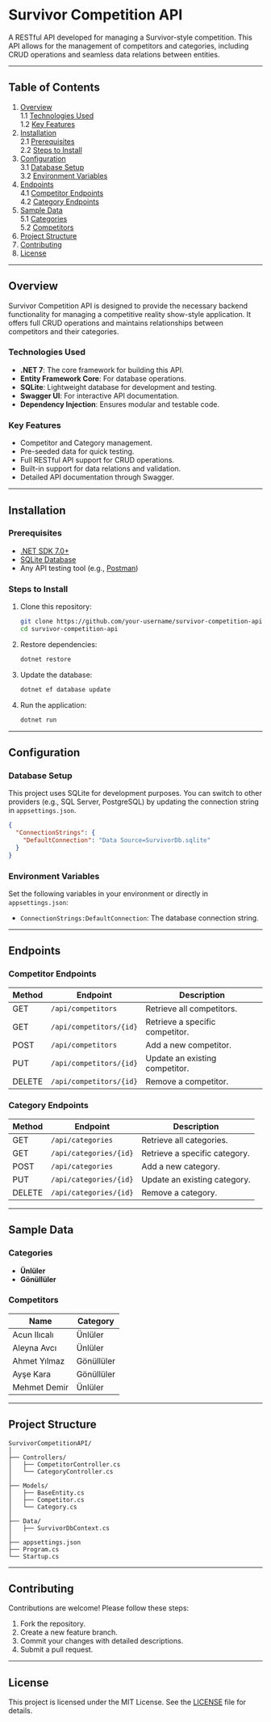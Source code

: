 
# Survivor Competition API

A RESTful API developed for managing a Survivor-style competition. This API allows for the management of competitors and categories, including CRUD operations and seamless data relations between entities.

---

## Table of Contents

1. [Overview](#overview)  
   1.1 [Technologies Used](#technologies-used)  
   1.2 [Key Features](#key-features)  
2. [Installation](#installation)  
   2.1 [Prerequisites](#prerequisites)  
   2.2 [Steps to Install](#steps-to-install)  
3. [Configuration](#configuration)  
   3.1 [Database Setup](#database-setup)  
   3.2 [Environment Variables](#environment-variables)  
4. [Endpoints](#endpoints)  
   4.1 [Competitor Endpoints](#competitor-endpoints)  
   4.2 [Category Endpoints](#category-endpoints)  
5. [Sample Data](#sample-data)  
   5.1 [Categories](#categories)  
   5.2 [Competitors](#competitors)  
6. [Project Structure](#project-structure)
7. [Contributing](#contributing)
8. [License](#license)

---

## Overview

Survivor Competition API is designed to provide the necessary backend functionality for managing a competitive reality show-style application. It offers full CRUD operations and maintains relationships between competitors and their categories.

### Technologies Used

- **.NET 7**: The core framework for building this API.
- **Entity Framework Core**: For database operations.
- **SQLite**: Lightweight database for development and testing.
- **Swagger UI**: For interactive API documentation.
- **Dependency Injection**: Ensures modular and testable code.

### Key Features

- Competitor and Category management.
- Pre-seeded data for quick testing.
- Full RESTful API support for CRUD operations.
- Built-in support for data relations and validation.
- Detailed API documentation through Swagger.

---

## Installation

### Prerequisites

- [.NET SDK 7.0+](https://dotnet.microsoft.com/download)
- [SQLite Database](https://www.sqlite.org/index.html)
- Any API testing tool (e.g., [Postman](https://www.postman.com/))

### Steps to Install

1. Clone this repository:
   ```bash
   git clone https://github.com/your-username/survivor-competition-api.git
   cd survivor-competition-api
   ```

2. Restore dependencies:
   ```bash
   dotnet restore
   ```

3. Update the database:
   ```bash
   dotnet ef database update
   ```

4. Run the application:
   ```bash
   dotnet run
   ```

---

## Configuration

### Database Setup

This project uses SQLite for development purposes. You can switch to other providers (e.g., SQL Server, PostgreSQL) by updating the connection string in `appsettings.json`.

```json
{
  "ConnectionStrings": {
    "DefaultConnection": "Data Source=SurvivorDb.sqlite"
  }
}
```

### Environment Variables

Set the following variables in your environment or directly in `appsettings.json`:

- `ConnectionStrings:DefaultConnection`: The database connection string.

---

## Endpoints

### Competitor Endpoints

| Method | Endpoint                 | Description                 |
|--------|--------------------------|-----------------------------|
| GET    | `/api/competitors`       | Retrieve all competitors.   |
| GET    | `/api/competitors/{id}`  | Retrieve a specific competitor. |
| POST   | `/api/competitors`       | Add a new competitor.       |
| PUT    | `/api/competitors/{id}`  | Update an existing competitor. |
| DELETE | `/api/competitors/{id}`  | Remove a competitor.        |

### Category Endpoints

| Method | Endpoint                | Description                |
|--------|-------------------------|----------------------------|
| GET    | `/api/categories`       | Retrieve all categories.   |
| GET    | `/api/categories/{id}`  | Retrieve a specific category. |
| POST   | `/api/categories`       | Add a new category.        |
| PUT    | `/api/categories/{id}`  | Update an existing category. |
| DELETE | `/api/categories/{id}`  | Remove a category.         |

---

## Sample Data

### Categories

- **Ünlüler**
- **Gönüllüler**

### Competitors

| Name         | Category    |
|--------------|-------------|
| Acun Ilıcalı | Ünlüler     |
| Aleyna Avcı  | Ünlüler     |
| Ahmet Yılmaz | Gönüllüler  |
| Ayşe Kara    | Gönüllüler  |
| Mehmet Demir | Ünlüler     |

---

## Project Structure

```plaintext
SurvivorCompetitionAPI/
│
├── Controllers/
│   ├── CompetitorController.cs
│   └── CategoryController.cs
│
├── Models/
│   ├── BaseEntity.cs
│   ├── Competitor.cs
│   └── Category.cs
│
├── Data/
│   ├── SurvivorDbContext.cs
│
├── appsettings.json
├── Program.cs
└── Startup.cs
```

---

## Contributing

Contributions are welcome! Please follow these steps:

1. Fork the repository.
2. Create a new feature branch.
3. Commit your changes with detailed descriptions.
4. Submit a pull request.

---

## License

This project is licensed under the MIT License. See the [LICENSE](LICENSE) file for details.
